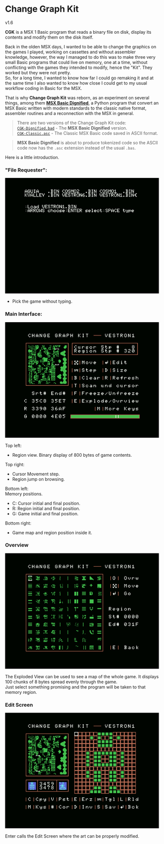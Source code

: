 # Change Graph Kit  
v1.6

**CGK** is a MSX 1 Basic program that reads a binary file on disk, display its contents and modify them on the disk itself.  

Back in the olden MSX days, I wanted to be able to change the graphics on the games I played, working on cassettes and without assembler knowledge, however, the way I managed to do this was to make three very small Basic programs that could live on memory, one at a time, without conflicting with the games they intended to modify, hence the "Kit". They worked but they were not pretty.  
So, for a long time, I wanted to know how far I could go remaking it and at the same time I also wanted to know how close I could get to my usual workflow coding in Basic for the MSX.  

That is why **Change Graph Kit** was reborn, as an experiment on several things, among them [**MSX Basic Dignified**](https://github.com/farique1/msx-basic-dignified), a Python program that convert an MSX Basic written with modern standards to the classic native format, assembler routines and a reconnection with the MSX in general.   

> There are two versions of the Change Graph Kit code:  
>[`CGK-Dignified.bad`](https://github.com/farique1/Change-Graph-Kit/blob/master/CGK-Dignified.bad) - The **MSX Basic Dignified** version.    
>[`CGK-Classic.asc`](https://github.com/farique1/Change-Graph-Kit/blob/master/CGK-Classic.asc) - The Classic MSX Basic code saved in ASCII format.  

>**MSX Basic Dignified** is about to produce tokenized code so the ASCII code now has the `.asc` extension instead of the usual `.bas`.  

Here is a little introduction.  

### "File Requester":  
![# File Requester](https://github.com/farique1/Change-Graph-Kit/blob/master/Images/File%20Requester.png)  

- Pick the game without typing.  


### Main Interface:  
![# Main Interface](https://github.com/farique1/Change-Graph-Kit/blob/master/Images/Main%20Interface.png)  

Top left:  
- Region view. Binary display of 800 bytes of game contents.  

Top right:  
- Cursor Movement step.  
- Region jump on browsing.   

Bottom left:  
Memory positions.  
- C: Cursor initial and final position.  
- R: Region initial and final position.  
- G: Game initial and final position.  

Bottom right:  
- Game map and region position inside it.  


### Overview  
![# Overview](https://github.com/farique1/Change-Graph-Kit/blob/master/Images/Overview.png)  

The Exploded View can be used to see a map of the whole game. It displays 100 chunks of 8 bytes spread evenly through the game.  
Just select something promising and the program will be taken to that memory region.  

### Edit Screen  
![# Edit Screen](https://github.com/farique1/Change-Graph-Kit/blob/master/Images/Edit%20Screen.png)     

Enter calls the Edit Screen where the art can be properly modified.  
